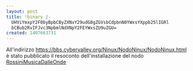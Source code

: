 ```yaml
---
layout: post
title: !binary |-
  UHViYmxpY2F0byBpbCByZXNvY29udG8gZGVsbCdpbnN0YWxsYXppb25lIGRl
  bCBub2RvIFJvc3NpbmlNdXNpY2FEYWxsZU9uZGU=
created: 1407663731
---
```

All'indirizzo https://bbs.cybervalley.org/Ninux/NodoNinux/NodoNinux.html è stato pubblicato il resoconto dell'installazione del nodo <a href="http://map.ninux.org/select/rossinimusicadalleonde/">RossiniMusicaDalleOnde</a>
